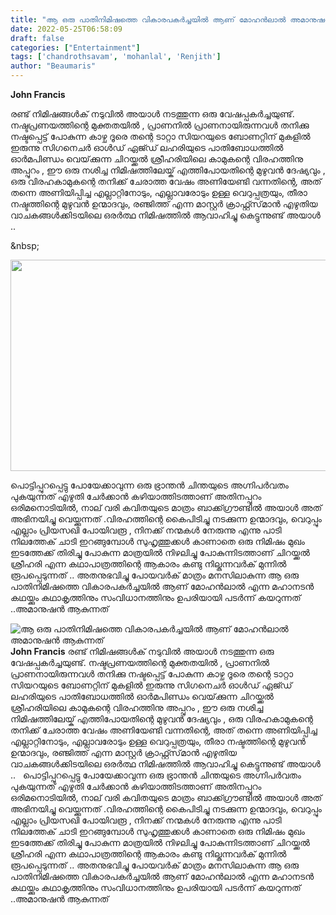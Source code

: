 ```yaml
---
title: "ആ ഒരു പാതിനിമിഷത്തെ വികാരപകർച്ചയിൽ ആണ് മോഹൻലാൽ അമാനുഷൻ ആകുന്നത്"
date: 2022-05-25T06:58:09
draft: false
categories: ["Entertainment"]
tags: ['chandrothsavam', 'mohanlal', 'Renjith']
author: "Beaumaris"
---
```


<strong>John Francis</strong>

രണ്ട് നിമിഷങ്ങൾക് നടുവിൽ അയാൾ നടത്തുന്ന ഒരു വേഷപ്പകർച്ചയുണ്ട്. നഷ്ടപ്രണയത്തിന്റെ മുക്തതയിൽ , പ്രാണനിൽ പ്രാണനായിരുന്നവൾ തനിക്കു നഷ്ടപ്പെട്ട് പോകുന്ന കാഴ്ച ദൂരെ തന്റെ ടാറ്റാ സിയറയുടെ ബോണറ്റിന് മുകളിൽ ഇരുന്നു സിഗനെചർ ഓൾഡ് ഏജ്ഡ് ലഹരിയുടെ പാതിബോധത്തിൽ ഓർമപിണ്ഡം വെയ്‌ക്കുന്ന ചിറയ്ക്കൽ ശ്രീഹരിയിലെ കാമുകന്റെ വിരഹത്തിനു അപ്പുറം , ഈ ഒരു നശിച്ച നിമിഷത്തിലേയ്ക് എത്തിപോയതിന്റെ മുഴുവൻ ദേഷ്യവും , ഒരു വിരഹകാമുകന്റെ തനിക്ക് ചേരാത്ത വേഷം അണിയേണ്ടി വന്നതിന്റെ, അത് തന്നെ അണിയിപ്പിച്ച എല്ലാറ്റിനോടും, എല്ലാവരോടും ഉള്ള വെറുപ്പത്രയും, തീരാ നഷ്ടത്തിന്റെ മുഴുവൻ ഉന്മാദവും, രഞ്ജിത്ത് എന്ന മാസ്റ്റർ ക്രാഫ്റ്റ്സ്‌മാൻ എഴുതിയ വാചകങ്ങൾക്കിടയിലെ ഒരർത്ഥ നിമിഷത്തിൽ ആവാഹിച്ചു കെട്ടുന്നുണ്ട് അയാൾ ..

&amp;nbsp;

<img class="size-full wp-image-336441 aligncenter" src="https://cdn.boolokam.com/articles/2022/05/kykykykyk.jpg" alt="" width="600" height="338" />

പൊട്ടിപ്പുറപ്പെട്ടു പോയേക്കാവുന്ന ഒരു ഭ്രാന്തൻ ചിന്തയുടെ അഗ്നിപർവതം പുകയുന്നത് എഴുതി ചേർക്കാൻ കഴിയാത്തിടത്താണ് അതിനപ്പുറം ഒരിമനൊടിയിൽ, നാല് വരി കവിതയുടെ മാത്രം ബാക്ക്ഗ്രൗണ്ടിൽ അയാൾ അത് അഭിനയിച്ചു വെയ്ക്കുന്നത് .വിരഹത്തിന്റെ കൈപിടിച്ചു നടക്കുന്ന ഉന്മാദവും, വെറുപ്പും എല്ലാം പ്രിയസഖി പോയിവരൂ , നിനക്ക് നന്മകൾ നേരുന്നു എന്നു പാടി നിലത്തേക് ചാടി ഇറങ്ങുമ്പോൾ സുഹൃത്തുക്കൾ കാണാതെ ഒരു നിമിഷം മുഖം ഇടത്തേക്ക് തിരിച്ചു പോകുന്ന മാത്രയിൽ നിഴലിച്ചു പോകുന്നിടത്താണ് ചിറയ്ക്കൽ ശ്രീഹരി എന്ന കഥാപാത്രത്തിന്റെ ആകാരം കണ്ടു നില്കുന്നവർക് മുന്നിൽ രൂപപ്പെടുന്നത് .. അതനുഭവിച്ചു പോയവർക് മാത്രം മനസിലാകുന്ന ആ ഒരു പാതിനിമിഷത്തെ വികാരപകർച്ചയിൽ ആണ് മോഹൻലാൽ എന്ന മഹാനടൻ കഥയ്ക്കും കഥാകൃത്തിനും സംവിധാനത്തിനും ഉപരിയായി പടർന്ന് കയറുന്നത് ..അമാനുഷൻ ആകുന്നത്


![ആ ഒരു പാതിനിമിഷത്തെ വികാരപകർച്ചയിൽ ആണ് മോഹൻലാൽ അമാനുഷൻ ആകുന്നത്](https://cdn.boolokam.com/articles/2022/05/kykykykyk.jpg)**John Francis** രണ്ട് നിമിഷങ്ങൾക് നടുവിൽ അയാൾ നടത്തുന്ന ഒരു വേഷപ്പകർച്ചയുണ്ട്. നഷ്ടപ്രണയത്തിന്റെ മുക്തതയിൽ , പ്രാണനിൽ പ്രാണനായിരുന്നവൾ തനിക്കു നഷ്ടപ്പെട്ട് പോകുന്ന കാഴ്ച ദൂരെ തന്റെ ടാറ്റാ സിയറയുടെ ബോണറ്റിന് മുകളിൽ ഇരുന്നു സിഗനെചർ ഓൾഡ് ഏജ്ഡ് ലഹരിയുടെ പാതിബോധത്തിൽ ഓർമപിണ്ഡം വെയ്‌ക്കുന്ന ചിറയ്ക്കൽ ശ്രീഹരിയിലെ കാമുകന്റെ വിരഹത്തിനു അപ്പുറം , ഈ ഒരു നശിച്ച നിമിഷത്തിലേയ്ക് എത്തിപോയതിന്റെ മുഴുവൻ ദേഷ്യവും , ഒരു വിരഹകാമുകന്റെ തനിക്ക് ചേരാത്ത വേഷം അണിയേണ്ടി വന്നതിന്റെ, അത് തന്നെ അണിയിപ്പിച്ച എല്ലാറ്റിനോടും, എല്ലാവരോടും ഉള്ള വെറുപ്പത്രയും, തീരാ നഷ്ടത്തിന്റെ മുഴുവൻ ഉന്മാദവും, രഞ്ജിത്ത് എന്ന മാസ്റ്റർ ക്രാഫ്റ്റ്സ്‌മാൻ എഴുതിയ വാചകങ്ങൾക്കിടയിലെ ഒരർത്ഥ നിമിഷത്തിൽ ആവാഹിച്ചു കെട്ടുന്നുണ്ട് അയാൾ .. &nbsp; പൊട്ടിപ്പുറപ്പെട്ടു പോയേക്കാവുന്ന ഒരു ഭ്രാന്തൻ ചിന്തയുടെ അഗ്നിപർവതം പുകയുന്നത് എഴുതി ചേർക്കാൻ കഴിയാത്തിടത്താണ് അതിനപ്പുറം ഒരിമനൊടിയിൽ, നാല് വരി കവിതയുടെ മാത്രം ബാക്ക്ഗ്രൗണ്ടിൽ അയാൾ അത് അഭിനയിച്ചു വെയ്ക്കുന്നത് .വിരഹത്തിന്റെ കൈപിടിച്ചു നടക്കുന്ന ഉന്മാദവും, വെറുപ്പും എല്ലാം പ്രിയസഖി പോയിവരൂ , നിനക്ക് നന്മകൾ നേരുന്നു എന്നു പാടി നിലത്തേക് ചാടി ഇറങ്ങുമ്പോൾ സുഹൃത്തുക്കൾ കാണാതെ ഒരു നിമിഷം മുഖം ഇടത്തേക്ക് തിരിച്ചു പോകുന്ന മാത്രയിൽ നിഴലിച്ചു പോകുന്നിടത്താണ് ചിറയ്ക്കൽ ശ്രീഹരി എന്ന കഥാപാത്രത്തിന്റെ ആകാരം കണ്ടു നില്കുന്നവർക് മുന്നിൽ രൂപപ്പെടുന്നത് .. അതനുഭവിച്ചു പോയവർക് മാത്രം മനസിലാകുന്ന ആ ഒരു പാതിനിമിഷത്തെ വികാരപകർച്ചയിൽ ആണ് മോഹൻലാൽ എന്ന മഹാനടൻ കഥയ്ക്കും കഥാകൃത്തിനും സംവിധാനത്തിനും ഉപരിയായി പടർന്ന് കയറുന്നത് ..അമാനുഷൻ ആകുന്നത്
